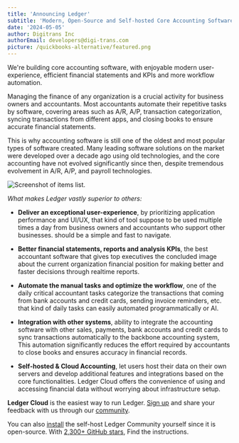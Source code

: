 ```yaml
---
title: 'Announcing Ledger'
subtitle: 'Modern, Open-Source and Self-hosted Core Accounting Software'
date: '2024-05-05'
author: Digitrans Inc
authorEmail: developers@digi-trans.com
picture: /quickbooks-alternative/featured.png
---
```


We're building core accounting software, with enjoyable modern user-experience, efficient financial statements and KPIs and more workflow automation.

Managing the finance of any organization is a crucial activity for business owners and accountants. Most accountants automate their repetitive tasks by software, covering areas such as A/R, A/P, transaction categorization, syncing transactions from different apps, and closing books to ensure accurate financial statements.

This is why accounting software is still one of the oldest and most popular types of software created. Many leading software solutions on the market were developed over a decade ago using old technologies, and the core accounting have not evolved significantly since then, despite tremendous evolvement in A/R, A/P, and payroll technologies.

![Screenshot of items list.](/announcing.png "Title")

*What makes Ledger vastly superior to others:*

- **Deliver an exceptional user-experience**, by prioritizing application performance and UI/UX, that kind of tool suppose to be used multiple times a day from business owners and accountants who support other businesses. should be a simple and fast to navigate.

- **Better financial statements, reports and analysis KPIs**, the best accountant software that gives top executives the concluded image about the current organization financial position for making better and faster decisions through realtime reports.

- **Automate the manual tasks and optimize the workflow**, one of the daily critical accountant tasks categorize the transactions that coming from bank accounts and credit cards, sending invoice reminders, etc. that kind of daily tasks can easily automated programmatically or AI.

- **Integration with other systems**, ability to integrate the accounting software with other sales, payments, bank accounts and credit cards to sync transactions automatically to the backbone accounting system, This automation significantly reduces the effort required by accountants to close books and ensures accuracy in financial records.

- **Self-hosted & Cloud Accounting**, let users host their data on their own servers and develop additional features and integrations based on the core functionalities. Ledger Cloud offers the convenience of using and accessing financial data without worrying about infrastructure setup.

**Ledger Cloud** is the easiest way to run Ledger. [Sign up](https://app.ledger.app) and share your feedback with us through our [community](https://community.ledger.app).

You can also [install](https://docs.ledger.app/deployment/docker) the self-host Ledger Community yourself since it is open-source. With [2,300+ GitHub stars](https://github.com/digitranslab/ledger), Find the instructions.
